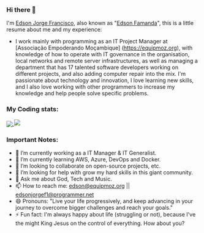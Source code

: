 ### Hi there 👋

I'm [Edson Jorge Francisco](https://equipmoz.org/team/edson-francisco), also known as "[Edson Famanda](https://facebook.com/edsonjorgef1)", this is a little resume about me and my experience:

- I work mainly with programming as an IT Project Manager at [Associação Empoderando Moçambique] (https://equipmoz.org), with knowledge of how to operate with IT governance in the organisation, local networks and remote server infrastructures, as well as managing a department that has 17 talented software developers working on different projects, and also adding computer repair into the mix. I'm passionate about technology and innovation, I love learning new skills, and I also love working with other programmers to increase my knowledge and help people solve specific problems.

<!-- ### My Accounts:
[<img src='https://cdn.jsdelivr.net/npm/simple-icons@3.0.1/icons/linkedin.svg' alt='linkedin' height='20'>](https://www.linkedin.com/in/edsonjorgef1/)
[<img src='https://cdn.jsdelivr.net/npm/simple-icons@3.0.1/icons/instagram.svg' alt='instagram' height='20'>](https://www.instagram.com/famanda_ejf1/)
[<img src='https://cdn.jsdelivr.net/npm/simple-icons@3.0.1/icons/facebook.svg' alt='website' height='20'>](https://www.facebook.com/edsonjorgef1)
[<img src="https://cdn.jsdelivr.net/npm/simple-icons@3.0.1/icons/docker.svg" alt="docker" height='20'>](https://hub.docker.com/u/edsonjorgef1)
[<img src="https://cdn.jsdelivr.net/npm/simple-icons@3.0.1/icons/paypal.svg alt="paypal" height='20'>](https://paypal.me)
[<img src='https://cdn.jsdelivr.net/npm/simple-icons@3.0.1/icons/twitter.svg' alt='twitter' height='20'>](https://twitter.com/skull_boy00)  -->

### My Coding stats:
  <a href="https://wakatime.com/@Edsonjorgef1">
    <img align="center" src="https://wakatime.com/share/@edsonjorgef1/8e295508-d96e-42c7-85ca-fbdfb37460df.png"/> 
  </a>

  <a href="https://wakatime.com/@Edsonjorgef1">
    <img src="https://wakatime.com/share/@edsonjorgef1/9a0a8bee-f42d-4cd0-b99b-aa72dedc4e29.png" />
  </a>
  
<!--<a href="https://github.com/Edsonjorgef1">
  <img align="center" src="https://github-readme-stats.vercel.app/api/top-langs/?username=Edsonjorgef1&hide=java,Ruby&title_color=ffffff&text_color=c9cacc&icon_color=2bbc8a&bg_color=1d1f21"
   />
</a>
<a href="https://github.com/Edsonjorgef1">
  <img align="center" src="https://github-readme-stats.vercel.app/api?username=Edsonjorgef1&show_icons=true&line_height=27&count_private=true&title_color=ffffff&text_color=c9cacc&icon_color=2bbc8a&bg_color=1d1f21" alt="Edsonjorgef1's GitHub Stats" />
</a> -->

### Important Notes:

- 🔭 I’m currently working as a IT Manager & IT Generalist.
- 🌱 I’m currently learning AWS, Azure, DevOps and Docker.
- 👯 I’m looking to collaborate on open-source projects, etc.
- 🤔 I’m looking for help with grow my hard skills in this giant community.
- 💬 Ask me about God, Tech and Music.
- 📫 How to reach me: edson@equipmoz.org || edsonjorgef1@programmer.net
- 😄 Pronouns: "Live your life progressively, and keep advancing in your journey to overcome bigger challenges and reach your goals."
- ⚡ Fun fact: I'm always happy about life (struggling or not), because I've the might King Jesus on the control of everything. How about you?
